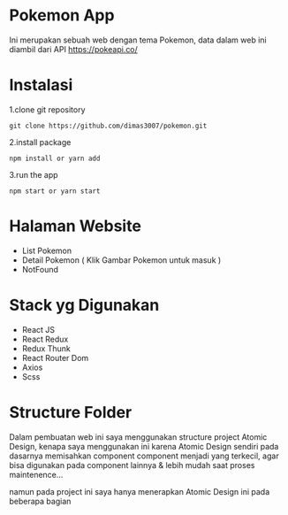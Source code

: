 # Pokemon App
Ini merupakan sebuah web dengan tema Pokemon, data dalam web ini diambil dari API https://pokeapi.co/

# Instalasi
1.clone git repository

    git clone https://github.com/dimas3007/pokemon.git
    
2.install package
    
    npm install or yarn add

3.run the app
    
    npm start or yarn start

# Halaman Website
- List Pokemon
- Detail Pokemon ( Klik Gambar Pokemon untuk masuk )
- NotFound

# Stack yg Digunakan
- React JS
- React Redux
- Redux Thunk
- React Router Dom
- Axios
- Scss

    
# Structure Folder
Dalam pembuatan web ini saya menggunakan structure project Atomic Design, kenapa saya menggunakan ini karena Atomic Design sendiri pada dasarnya memisahkan component component menjadi yang terkecil, agar bisa digunakan pada component lainnya & lebih mudah saat proses maintenence...

namun pada project ini saya hanya menerapkan Atomic Design ini pada beberapa bagian

